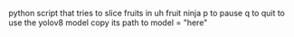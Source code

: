 python script that tries to slice fruits in uh fruit ninja
p to pause
q to quit
to use the yolov8 model copy its path to model = "here"
